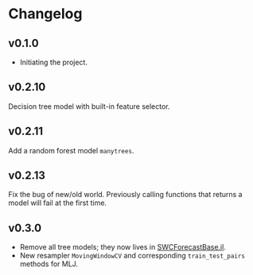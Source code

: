 # Changelog

## v0.1.0

  * Initiating the project.

## v0.2.10

Decision tree model with built-in feature selector.

## v0.2.11

Add a random forest model `manytrees`.

## v0.2.13
Fix the bug of new/old world. Previously calling functions that returns a model will fail at the first time.

## v0.3.0
- Remove all tree models; they now lives in [SWCForecastBase.jl](https://github.com/okatsn/SWCForecastBase.jl).
- New resampler `MovingWindowCV` and corresponding `train_test_pairs` methods for MLJ.
